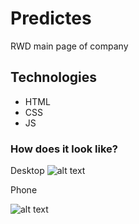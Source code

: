 # Predictes

RWD main page  of company

## Technologies 

* HTML
* CSS
* JS

### How does it look like?

Desktop
![alt text](https://image.ibb.co/nQxyto/destkop.png)

Phone

![alt text](https://image.ibb.co/d04uYo/phoneview.png)